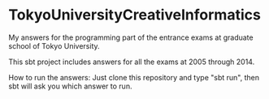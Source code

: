 TokyoUniversityCreativeInformatics
==================================

My answers for the programming part of the entrance exams at graduate school of Tokyo University.

This sbt project includes answers for all the exams at 2005 through 2014.

How to run the answers:
Just clone this repository and type "sbt run", then sbt will ask you which answer to run.
